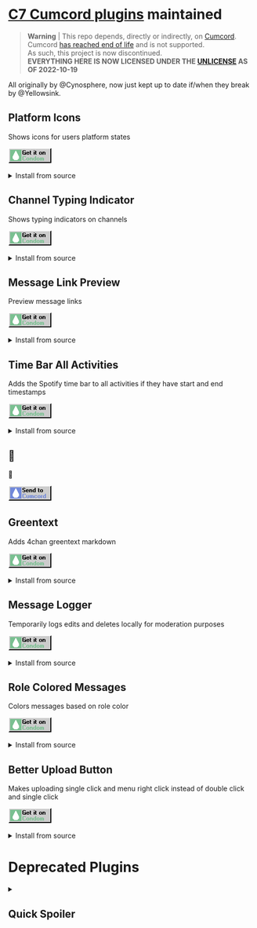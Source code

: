 # [C7 Cumcord plugins](https://gitlab.com/Cynosphere/cumcord-plugins) maintained

> **Warning** |
> This repo depends, directly or indirectly, on [Cumcord](https://github.com/Cumcord).
> Cumcord [has reached end of life](https://cumcord.com/an-exercise-in-futility) and is not supported.  
> As such, this project is now discontinued.  
> **EVERYTHING HERE IS NOW LICENSED UNDER THE [UNLICENSE](https://unlicense.org) AS OF 2022-10-19**

All originally by @Cynosphere, now just kept up to date if/when they break by @Yellowsink.

## Platform Icons
Shows icons for users platform states

<a target="_blank" href="https://send.cumcord.com/#https://cumcordplugins.github.io/Condom/cc.c7.pm/PlatformIcons/">![Get on Condom](/.assets/condom.png)</a>
<details>
  <summary>Install from source</summary>

  <a target="_blank" href="https://send.cumcord.com/#https://cc.c7.pm/PlatformIcons/">![Send to Cumcord](/.assets/sendtocumcord.png)</a>
</details>

## Channel Typing Indicator
Shows typing indicators on channels

<a target="_blank" href="https://send.cumcord.com/#https://cumcordplugins.github.io/Condom/cc.c7.pm/ChannelTypingIndicator/">![Get on Condom](/.assets/condom.png)</a>
<details>
  <summary>Install from source</summary>

  <a target="_blank" href="https://send.cumcord.com/#https://cc.c7.pm/ChannelTypingIndicator/">![Send to Cumcord](/.assets/sendtocumcord.png)</a>
</details>

## Message Link Preview
Preview message links

<a target="_blank" href="https://send.cumcord.com/#https://cumcordplugins.github.io/Condom/cc.c7.pm/MessageLinkPreview/">![Get on Condom](/.assets/condom.png)</a>
<details>
  <summary>Install from source</summary>

  <a target="_blank" href="https://send.cumcord.com/#https://cc.c7.pm/MessageLinkPreview/">![Send to Cumcord](/.assets/sendtocumcord.png)</a>
</details>

## Time Bar All Activities
Adds the Spotify time bar to all activities if they have start and end timestamps

<a target="_blank" href="https://send.cumcord.com/#https://cumcordplugins.github.io/Condom/cc.c7.pm/TimeBarAllActivities/">![Get on Condom](/.assets/condom.png)</a>
<details>
  <summary>Install from source</summary>

  <a target="_blank" href="https://send.cumcord.com/#https://cc.c7.pm/TimeBarAllActivities/">![Send to Cumcord](/.assets/sendtocumcord.png)</a>
</details>

## 🗿
🗿

<a target="_blank" href="https://send.cumcord.com/#https://cc.c7.pm/Moyai/">![Send to Cumcord](/.assets/sendtocumcord.png)</a>

## Greentext
Adds 4chan greentext markdown

<a target="_blank" href="https://send.cumcord.com/#https://cumcordplugins.github.io/Condom/cc.c7.pm/Greentext/">![Get on Condom](/.assets/condom.png)</a>
<details>
  <summary>Install from source</summary>

  <a target="_blank" href="https://send.cumcord.com/#https://cc.c7.pm/Greentext/">![Send to Cumcord](/.assets/sendtocumcord.png)</a>
</details>

## Message Logger
Temporarily logs edits and deletes locally for moderation purposes

<a target="_blank" href="https://send.cumcord.com/#https://cumcordplugins.github.io/Condom/cc.c7.pm/MessageLogger/">![Get on Condom](/.assets/condom.png)</a>
<details>
  <summary>Install from source</summary>

  <a target="_blank" href="https://send.cumcord.com/#https://cc.c7.pm/MessageLogger/">![Send to Cumcord](/.assets/sendtocumcord.png)</a>
</details>

## Role Colored Messages
Colors messages based on role color

<a target="_blank" href="https://send.cumcord.com/#https://cumcordplugins.github.io/Condom/cc.c7.pm/RoleColoredMessages/">![Get on Condom](/.assets/condom.png)</a>
<details>
  <summary>Install from source</summary>

  <a target="_blank" href="https://send.cumcord.com/#https://cc.c7.pm/RoleColoredMessages/">![Send to Cumcord](/.assets/sendtocumcord.png)</a>
</details>

## Better Upload Button
Makes uploading single click and menu right click instead of double click and single click

<a target="_blank" href="https://send.cumcord.com/#https://cumcordplugins.github.io/Condom/cc.c7.pm/BetterUploadButton/">![Get on Condom](/.assets/condom.png)</a>
<details>
  <summary>Install from source</summary>

  <a target="_blank" href="https://send.cumcord.com/#https://cc.c7.pm/BetterUploadButton/">![Send to Cumcord](/.assets/sendtocumcord.png)</a>
</details>


# Deprecated Plugins

<details>
  <summary><h2>Quick Spoiler</h2></summary>
  Add a button to the new attachment area to quickly toggle spoilering of a file. Added to Discord officially as of Canary 109947.
</details>
